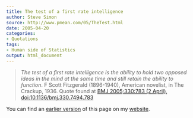 ```yaml
---
title: The test of a first rate intelligence
author: Steve Simon
source: http://www.pmean.com/05/TheTest.html
date: 2005-04-20
categories:
- Quotations
tags:
- Human side of Statistics
output: html_document
---
```

> *The test of a first rate intelligence is the ability to hold two
> opposed ideas in the mind at the same time and still retain the
> ability to function*. F Scott Fitzgerald (1896-1940), American
> novelist, in The Crackup, 1936. Quote found at [BMJ 2005;330:783 (2
> April),
> doi:10.1136/bmj.330.7494.783](http://bmj.bmjjournals.com/cgi/content/full/330/7494/783)

You can find an [earlier version][sim1] of this page on my [website][sim2].

[sim1]: http://www.pmean.com/05/TheTest.html
[sim2]: http://www.pmean.com
